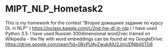 # MIPT_NLP_Hometask2

This is my homework for the contest "Второе домашнее задание по курсу DL in NLP"
( https://inclass.kaggle.com/c/2nd-hw-dl-in-nlp )
I have used Python 3.5.
I have used Russian 300dimensional word2vec trained on Wikipedia - the file with word embeddings can be found at my GoogleDrive:
 https://drive.google.com/open?id=0ByPUAyZwukAtU2JmUDNIbjl0TG8
